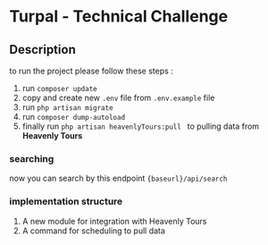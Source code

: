 # Turpal - Technical Challenge

## Description

to run the project please follow these steps : 
1. run ``composer update``
2. copy and create new ``.env`` file from ``.env.example`` file
3. run ``php artisan migrate``
4. run ``composer dump-autoload``
5. finally run `` php artisan heavenlyTours:pull  `` to pulling data from **Heavenly Tours**

### searching
now you can search by this endpoint
``{baseurl}/api/search``

### implementation structure
1. A new module for integration with Heavenly Tours
2. A command for scheduling to pull data
